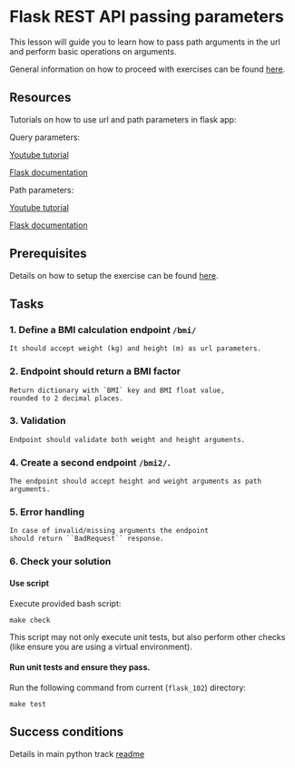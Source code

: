 # Flask REST API passing parameters

This lesson will guide you to learn how to pass path arguments
in the url and perform basic operations on arguments.

General information on how to proceed with exercises
can be found [here](../../readme.md).

## Resources
Tutorials on how to use url and path parameters in flask app:

Query parameters:

[Youtube tutorial](https://www.youtube.com/watch?v=yNjn_c_ovIY)

[Flask documentation](https://flask.palletsprojects.com/en/1.1.x/quickstart/#accessing-request-data)
    
Path parameters:
    
[Youtube tutorial](https://www.youtube.com/watch?v=f085KDOy43k)

[Flask documentation](https://flask.palletsprojects.com/en/1.1.x/quickstart/#variable-rules)

## Prerequisites

Details on how to setup the exercise can be 
found [here](../../readme.md).

## Tasks

### 1. Define a BMI calculation endpoint ``/bmi/``
    It should accept weight (kg) and height (m) as url parameters.
### 2. Endpoint should return a BMI factor
    Return dictionary with `BMI` key and BMI float value, 
    rounded to 2 decimal places.
### 3. Validation
    Endpoint should validate both weight and height arguments.
### 4. Create a second endpoint ``/bmi2/``.
    The endpoint should accept height and weight arguments as path arguments.
### 5. Error handling
    In case of invalid/missing arguments the endpoint 
    should return ``BadRequest`` response.
### 6. Check your solution

#### Use script

Execute provided bash script:

    make check

This script may not only execute unit tests, but also perform other checks
(like ensure you are using a virtual environment).
#### Run unit tests and ensure they pass.

Run the following command from current (`flask_102`) directory:

    make test


## Success conditions

Details in main python track [readme](../../readme.md)
